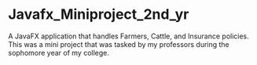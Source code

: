 # Javafx_Miniproject_2nd_yr
A JavaFX application that handles Farmers, Cattle, and Insurance policies. 
This was a mini project that was tasked by my professors during the sophomore year of my college.
